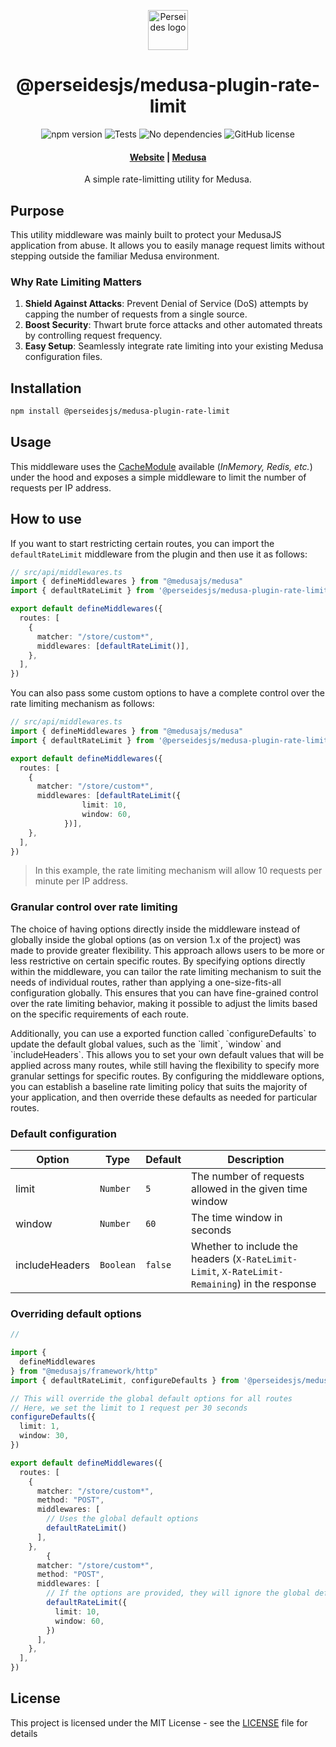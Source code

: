 <p align="center">
  <a href="https://www.github.com/perseidesjs">
  <picture>
    <source media="(prefers-color-scheme: dark)" srcset="./.r/dark.png" width="64" height="64">
    <source media="(prefers-color-scheme: light)" srcset="./.r/light.png" width="64" height="64">
    <img alt="Perseides logo" src="./.r/light.png" width="64" height="64">
    </picture>
  </a>
</p>
<h1 align="center">
  @perseidesjs/medusa-plugin-rate-limit
</h1>

<p align="center">
  <img src="https://img.shields.io/npm/v/@perseidesjs/medusa-plugin-rate-limit" alt="npm version">
  <img src="https://github.com/perseidesjs/medusa-plugin-rate-limit/actions/workflows/npm-publish.yml/badge.svg" alt="Tests">
  <img src="https://badgen.net/badge/dependencies/none/green" alt="No dependencies">
  <img src="https://img.shields.io/github/license/perseidesjs/medusa-plugin-rate-limit" alt="GitHub license">
</p>

<h4 align="center">
  <a href="https://perseides.org">Website</a> |
  <a href="https://www.medusajs.com">Medusa</a>
</h4>

<p align="center">
  A simple rate-limitting utility for Medusa.
</p>

<h2>
 Purpose
</h2>

<p>This utility middleware was mainly built to protect your MedusaJS application from abuse. It allows you to easily manage request limits without stepping outside the familiar Medusa environment.</p>

<h3>Why Rate Limiting Matters</h3>

<ol>
  <li><strong>Shield Against Attacks</strong>: Prevent Denial of Service (DoS) attempts by capping the number of requests from a single source.</li>
  <li><strong>Boost Security</strong>: Thwart brute force attacks and other automated threats by controlling request frequency.</li>
  <li><strong>Easy Setup</strong>: Seamlessly integrate rate limiting into your existing Medusa configuration files.</li>
</ol>

<h2>
  Installation
</h2>

```bash
npm install @perseidesjs/medusa-plugin-rate-limit
```

<h2>
  Usage
</h2>
<p>
This middleware uses the <a href="https://docs.medusajs.com/resources/architectural-modules/cache#main">CacheModule</a> available (<i>InMemory, Redis, etc.</i>) under the hood and exposes a simple middleware to limit the number of requests per IP address.
</p>

<h2>
  How to use
</h2>

<p>
    If you want to start restricting certain routes, you can import the <code>defaultRateLimit</code> middleware from the plugin and then use it as follows:
</p>

```ts
// src/api/middlewares.ts
import { defineMiddlewares } from "@medusajs/medusa"
import { defaultRateLimit } from '@perseidesjs/medusa-plugin-rate-limit'

export default defineMiddlewares({
  routes: [
    {
      matcher: "/store/custom*",
      middlewares: [defaultRateLimit()],
    },
  ],
})
```

<p>
  You can also pass some custom options to have a complete control over the rate limiting mechanism as follows:
</p>

```ts
// src/api/middlewares.ts
import { defineMiddlewares } from "@medusajs/medusa"
import { defaultRateLimit } from '@perseidesjs/medusa-plugin-rate-limit'

export default defineMiddlewares({
  routes: [
    {
      matcher: "/store/custom*",
      middlewares: [defaultRateLimit({
				limit: 10,
				window: 60,
			})],
    },
  ],
})
```
<blockquote>
 In this example, the rate limiting mechanism will allow 10 requests per minute per IP address.
</blockquote>

<h3>Granular control over rate limiting</h3>

<p>
  The choice of having options directly inside the middleware instead of globally inside the global options (as on version 1.x of the project) was made to provide greater flexibility. This approach allows users to be more or less restrictive on certain specific routes. By specifying options directly within the middleware, you can tailor the rate limiting mechanism to suit the needs of individual routes, rather than applying a one-size-fits-all configuration globally. This ensures that you can have fine-grained control over the rate limiting behavior, making it possible to adjust the limits based on the specific requirements of each route.
</p>

<p>
  Additionally, you can use a exported function called `configureDefaults` to update the default global values, such as the `limit`, `window` and `includeHeaders`. This allows you to set your own default values that will be applied across many routes, while still having the flexibility to specify more granular settings for specific routes. By configuring the middleware options, you can establish a baseline rate limiting policy that suits the majority of your application, and then override these defaults as needed for particular routes.
</p>

<h3> Default configuration </h3>

<table>
  <thead>
    <tr>
      <th>Option</th>
      <th>Type</th>
      <th>Default</th>
      <th>Description</th>
    </tr>
  </thead>
  <tbody>
    <tr>
      <td>limit</td>
      <td><code>Number</code></td>
      <td><code>5</code></td>
      <td>The number of requests allowed in the given time window</td>
    </tr>
    <tr>
      <td>window</td>
      <td><code>Number</code></td>
      <td><code>60</code></td>
      <td>The time window in seconds</td>   
    </tr>
    <tr>
      <td>includeHeaders</td>
      <td><code>Boolean</code></td>
      <td><code>false</code></td>
      <td>Whether to include the headers (<code>X-RateLimit-Limit</code>, <code>X-RateLimit-Remaining</code>) in the response</td>
    </tr>
  </tbody>
</table>


<h3>Overriding default options</h3>

```ts
// 

import {
  defineMiddlewares
} from "@medusajs/framework/http"
import { defaultRateLimit, configureDefaults } from '@perseidesjs/medusa-plugin-rate-limit'

// This will override the global default options for all routes
// Here, we set the limit to 1 request per 30 seconds
configureDefaults({
  limit: 1,
  window: 30,
})

export default defineMiddlewares({
  routes: [
    {
      matcher: "/store/custom*",
      method: "POST",
      middlewares: [
        // Uses the global default options
        defaultRateLimit()
      ],
    },
        {
      matcher: "/store/custom*",
      method: "POST",
      middlewares: [
        // If the options are provided, they will ignore the global default options and use the provided ones
        defaultRateLimit({
          limit: 10,
          window: 60,
        })
      ],
    },
  ],
})
```

<h2>License</h2>
<p> This project is licensed under the MIT License - see the <a href="./LICENSE.md">LICENSE</a> file for details</p>
